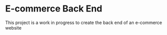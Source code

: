 # E-commerce Back End
This project is a work in progress to create the back end of an e-commerce website
